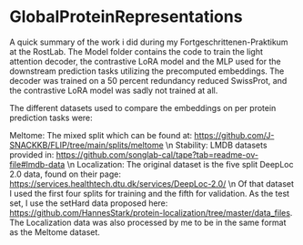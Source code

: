 # GlobalProteinRepresentations

A quick summary of the work i did during my Fortgeschrittenen-Praktikum at the RostLab. The Model folder contains the code to train the light attention decoder, the contrastive LoRA model and the MLP used for the downstream prediction tasks utilizing the precomputed embeddings. The decoder was trained on a 50 percent redundancy reduced SwissProt, and the contrastive LoRA model was sadly not trained at all. 

The different datasets used to compare the embeddings on per protein prediction tasks were:

Meltome: The mixed split which can be found at: https://github.com/J-SNACKKB/FLIP/tree/main/splits/meltome \n
Stability: LMDB datasets provided in: https://github.com/songlab-cal/tape?tab=readme-ov-file#lmdb-data \n
Localization: The original dataset is the five split DeepLoc 2.0 data, found on their page: https://services.healthtech.dtu.dk/services/DeepLoc-2.0/ \n
              Of that dataset I used the first four splits for training and the fifth for validation. As the test set, I use the setHard data
              proposed here: https://github.com/HannesStark/protein-localization/tree/master/data_files. The Localization data was also processed by me to be in the same format
              as the Meltome dataset.
